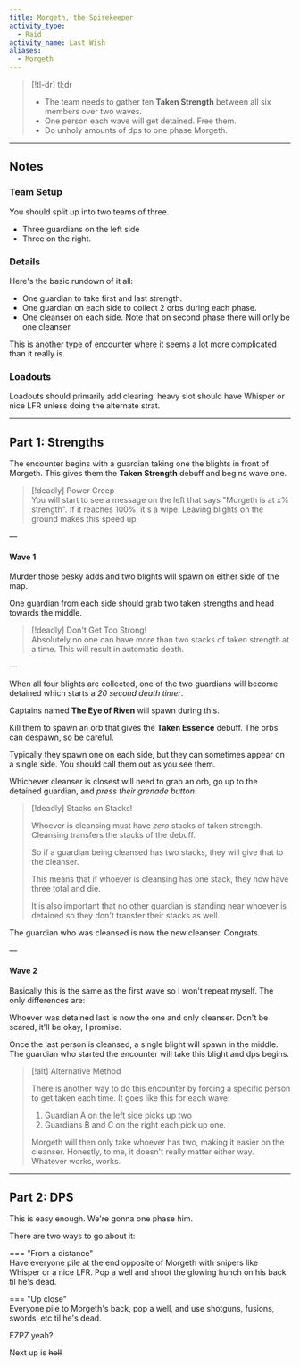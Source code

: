 ```yaml
---
title: Morgeth, the Spirekeeper  
activity_type:
  - Raid
activity_name: Last Wish  
aliases:
  - Morgeth
---
```


> [!tl-dr] tl;dr
> - The team needs to gather ten **Taken Strength** between all six members over two waves.  
> - One person each wave will get detained. Free them.  
> - Do unholy amounts of dps to one phase Morgeth.  

----  
  

## Notes  

### Team Setup  

  
You should split up into two teams of three.  
 - Three guardians on the left side  
 - Three on the right.  
  

### Details  

  
Here's the basic rundown of it all:  
- One guardian to take first and last strength.  
- One guardian on each side to collect 2 orbs during each phase.  
- One cleanser on each side. Note that on second phase there will only be one cleanser.  
  
This is another type of encounter where it seems a lot more complicated than it really is.  
  

### Loadouts  

  
Loadouts should primarily add clearing, heavy slot should have Whisper or nice LFR unless doing the alternate strat.  
  
---

## Part 1: Strengths  

  
The encounter begins with a guardian taking one the blights in front of Morgeth. This gives them the **Taken Strength** debuff and begins wave one.  

> [!deadly] Power Creep  
> You will start to see a message on the left that says "Morgeth is at x% strength". If it reaches 100%, it's a wipe. Leaving blights on the ground makes this speed up.  

—  
  

#### Wave 1  

  
Murder those pesky adds and two blights will spawn on either side of the map.  
  
One guardian from each side should grab two taken strengths and head towards the middle.  

> [!deadly] Don't Get Too Strong!  
> Absolutely no one can have more than two stacks of taken strength at a time. This will result in automatic death.  

—  
  
When all four blights are collected, one of the two guardians will become detained which starts a *20 second death timer*.  
  
Captains named **The Eye of Riven** will spawn during this.  
  
Kill them to spawn an orb that gives the **Taken Essence** debuff. The orbs can despawn, so be careful.  
   
Typically they spawn one on each side, but they can sometimes appear on a single side. You should call them out as you see them.  
   
Whichever cleanser is closest will need to grab an orb, go up to the detained guardian, and *press their grenade button*.  

> [!deadly] Stacks on Stacks!  
>
> Whoever is cleansing must have *zero* stacks of taken strength. Cleansing transfers the stacks of the debuff.  
>
> So if a guardian being cleansed has two stacks, they will give that to the cleanser.  
>
> This means that if whoever is cleansing has one stack, they now have three total and die.  
>
> It is also important that no other guardian is standing near whoever is detained so they don't transfer their stacks as well.  

The guardian who was cleansed is now the new cleanser. Congrats.  
  
—  
  

#### Wave 2  

  
Basically this is the same as the first wave so I won't repeat myself. The only differences are:  
  
Whoever was detained last is now the one and only cleanser. Don't be scared, it'll be okay, I promise.  
   
Once the last person is cleansed, a single blight will spawn in the middle. The guardian who started the encounter will take this blight and dps begins.  

> [!alt] Alternative Method  
>
> There is another way to do this encounter by forcing a specific person to get taken each time. It goes like this for each wave:  
>
> 1. Guardian A on the left side picks up two  
> 2. Guardians B and C on the right each pick up one.  
>
> Morgeth will then only take whoever has two, making it easier on the cleanser. Honestly, to me, it doesn't really matter either way. Whatever works, works.  

----  
  

## Part 2: DPS  

  
This is easy enough. We're gonna one phase him.  
  
There are two ways to go about it:  
  
=== "From a distance"  
	Have everyone pile at the end opposite of Morgeth with snipers like Whisper or a nice LFR. Pop a well and shoot the glowing hunch on his back til he's dead.
  
=== "Up close"  
	Everyone pile to Morgeth's back, pop a well, and use shotguns, fusions, swords, etc til he's dead.  
  
EZPZ yeah?  
  
Next up is ~~hell~~